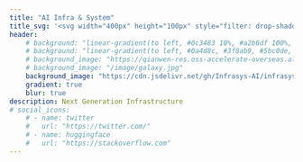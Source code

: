 ```yaml
---
title: "AI Infra & System"
title_svg: '<svg width="400px" height="100px" style="filter: drop-shadow(0px 0px 32px #4f2dda)" version="1.1" viewBox="0 0 100 25" xmlns="http://www.w3.org/2000/svg"><text x="50" y="18" font-family="-apple-system, BlinkMacSystemFont, Segoe UI, Roboto, Arial, sans-serif" font-size="11" font-weight="800" fill="#ffffff" stroke="#ffffff" stroke-linejoin="round" stroke-opacity="0.7352" stroke-width="0.2" text-anchor="middle" letter-spacing="1px">InfraSystem-AI</text></svg>'
header:
    # background: "linear-gradient(to left, #0c3483 10%, #a2b6df 100%, #5bc0de 100%, #a2b6df 100%);"
    # background: "linear-gradient(to left, #0a4d8c, #3f8ab9, #5bc0de, #a2dfff);"
    # background_image: "https://qianwen-res.oss-accelerate-overseas.aliyuncs.com/assets/blog/background.webp"
    # background_image: "/image/galaxy.jpg"
    background_image: "https://cdn.jsdelivr.net/gh/Infrasys-AI/infrasys-ai.github.io@main/static/img/galaxy.webp"
    gradient: true
    blur: true
description: Next Generation Infrastructure
# social_icons:
    # - name: twitter
    #   url: "https://twitter.com/"
    # - name: huggingface
    #   url: "https://stackoverflow.com"
---
```

